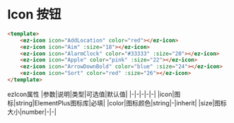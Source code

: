 # Icon 按钮

<Icon/>

```html
<template>
    <ez-icon icon="AddLocation" color="red"></ez-icon>
    <ez-icon icon="Aim" :size="18"></ez-icon>
    <ez-icon icon="AlarmClock" color="#33333" :size="20"></ez-icon>
    <ez-icon icon="Apple" color="pink" :size="22"></ez-icon>
    <ez-icon icon="ArrowDownBold" color="blue" :size="24"></ez-icon>
    <ez-icon icon="Sort" color="red" :size="26"></ez-icon>
</template>
```

ezIcon属性
|参数|说明|类型|可选值|默认值|
|-|-|-|-|-|
|icon|图标|string|ElementPlus图标库|必填|
|color|图标颜色|string|-|inherit|
|size|图标大小|number|-|-|